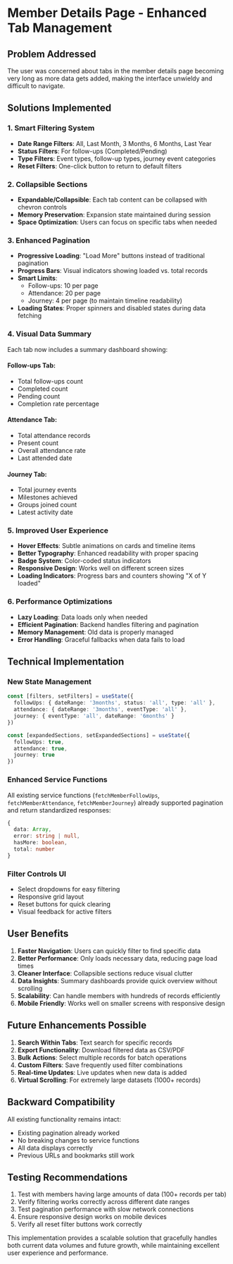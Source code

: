 # Member Details Page - Enhanced Tab Management

## Problem Addressed
The user was concerned about tabs in the member details page becoming very long as more data gets added, making the interface unwieldy and difficult to navigate.

## Solutions Implemented

### 1. **Smart Filtering System**
- **Date Range Filters**: All, Last Month, 3 Months, 6 Months, Last Year
- **Status Filters**: For follow-ups (Completed/Pending)
- **Type Filters**: Event types, follow-up types, journey event categories
- **Reset Filters**: One-click button to return to default filters

### 2. **Collapsible Sections**
- **Expandable/Collapsible**: Each tab content can be collapsed with chevron controls
- **Memory Preservation**: Expansion state maintained during session
- **Space Optimization**: Users can focus on specific tabs when needed

### 3. **Enhanced Pagination**
- **Progressive Loading**: "Load More" buttons instead of traditional pagination
- **Progress Bars**: Visual indicators showing loaded vs. total records
- **Smart Limits**: 
  - Follow-ups: 10 per page
  - Attendance: 20 per page
  - Journey: 4 per page (to maintain timeline readability)
- **Loading States**: Proper spinners and disabled states during data fetching

### 4. **Visual Data Summary**
Each tab now includes a summary dashboard showing:

#### Follow-ups Tab:
- Total follow-ups count
- Completed count
- Pending count  
- Completion rate percentage

#### Attendance Tab:
- Total attendance records
- Present count
- Overall attendance rate
- Last attended date

#### Journey Tab:
- Total journey events
- Milestones achieved
- Groups joined count
- Latest activity date

### 5. **Improved User Experience**
- **Hover Effects**: Subtle animations on cards and timeline items
- **Better Typography**: Enhanced readability with proper spacing
- **Badge System**: Color-coded status indicators
- **Responsive Design**: Works well on different screen sizes
- **Loading Indicators**: Progress bars and counters showing "X of Y loaded"

### 6. **Performance Optimizations**
- **Lazy Loading**: Data loads only when needed
- **Efficient Pagination**: Backend handles filtering and pagination
- **Memory Management**: Old data is properly managed
- **Error Handling**: Graceful fallbacks when data fails to load

## Technical Implementation

### New State Management
```typescript
const [filters, setFilters] = useState({
  followUps: { dateRange: '3months', status: 'all', type: 'all' },
  attendance: { dateRange: '3months', eventType: 'all' },
  journey: { eventType: 'all', dateRange: '6months' }
})

const [expandedSections, setExpandedSections] = useState({
  followUps: true,
  attendance: true,
  journey: true
})
```

### Enhanced Service Functions
All existing service functions (`fetchMemberFollowUps`, `fetchMemberAttendance`, `fetchMemberJourney`) already supported pagination and return standardized responses:

```typescript
{
  data: Array,
  error: string | null,
  hasMore: boolean,
  total: number
}
```

### Filter Controls UI
- Select dropdowns for easy filtering
- Responsive grid layout
- Reset buttons for quick clearing
- Visual feedback for active filters

## User Benefits

1. **Faster Navigation**: Users can quickly filter to find specific data
2. **Better Performance**: Only loads necessary data, reducing page load times
3. **Cleaner Interface**: Collapsible sections reduce visual clutter
4. **Data Insights**: Summary dashboards provide quick overview without scrolling
5. **Scalability**: Can handle members with hundreds of records efficiently
6. **Mobile Friendly**: Works well on smaller screens with responsive design

## Future Enhancements Possible

1. **Search Within Tabs**: Text search for specific records
2. **Export Functionality**: Download filtered data as CSV/PDF
3. **Bulk Actions**: Select multiple records for batch operations
4. **Custom Filters**: Save frequently used filter combinations
5. **Real-time Updates**: Live updates when new data is added
6. **Virtual Scrolling**: For extremely large datasets (1000+ records)

## Backward Compatibility

All existing functionality remains intact:
- Existing pagination already worked
- No breaking changes to service functions
- All data displays correctly
- Previous URLs and bookmarks still work

## Testing Recommendations

1. Test with members having large amounts of data (100+ records per tab)
2. Verify filtering works correctly across different date ranges
3. Test pagination performance with slow network connections
4. Ensure responsive design works on mobile devices
5. Verify all reset filter buttons work correctly

This implementation provides a scalable solution that gracefully handles both current data volumes and future growth, while maintaining excellent user experience and performance. 